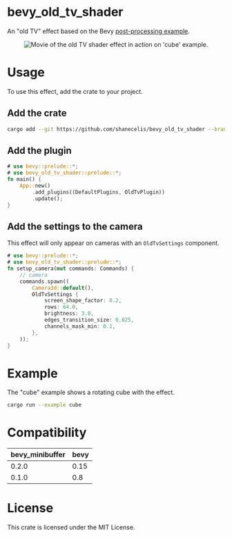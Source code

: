 # bevy_old_tv_shader

An "old TV" effect based on the Bevy [post-processing example](https://github.com/bevyengine/bevy/blob/main/examples/shader/post_processing.rs). 
<p align="center">
  <img src="https://github.com/user-attachments/assets/0718c9f0-177d-473b-bfe8-13c9482bc197" alt="Movie of the old TV shader effect in action on 'cube' example."/>
</p>

# Usage
To use this effect, add the crate to your project.

## Add the crate

``` sh
cargo add --git https://github.com/shanecelis/bevy_old_tv_shader --branch bevy-0.15
```

## Add the plugin

```rust no_run
# use bevy::prelude::*;
# use bevy_old_tv_shader::prelude::*;
fn main() {
    App::new()
        .add_plugins((DefaultPlugins, OldTvPlugin))
        .update();
}
```

## Add the settings to the camera

This effect will only appear on cameras with an `OldTvSettings` component.

```rust no_run
# use bevy::prelude::*;
# use bevy_old_tv_shader::prelude::*;
fn setup_camera(mut commands: Commands) {
    // camera
    commands.spawn((
        Camera3d::default(),
        OldTvSettings {
            screen_shape_factor: 0.2,
            rows: 64.0,
            brightness: 3.0,
            edges_transition_size: 0.025,
            channels_mask_min: 0.1,
        },
    ));
}
```

# Example

The "cube" example shows a rotating cube with the effect.

``` sh
cargo run --example cube
```

# Compatibility

| bevy_minibuffer | bevy |
|-----------------|------|
| 0.2.0           | 0.15 |
| 0.1.0           | 0.8  |

# License

This crate is licensed under the MIT License.
